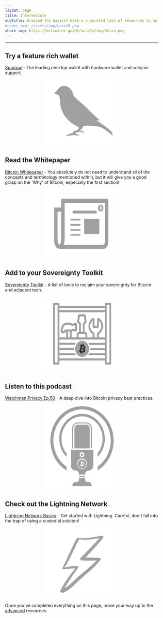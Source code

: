 ```yaml
---
layout: page
title: Intermediate
subtitle: Grasped the basics? Here's a curated list of resources to help you dig a little deeper
#cover-img: /assets/img/hero10.png
share-img: https://bitcoiner.guide/assets/img/share.png
---
```




***

## Try a feature rich wallet

[Sparrow](/sparrow) - The leading desktop wallet with hardware wallet and coinjoin support.

<p align="center">
<a href="/sparrow" title="Bitcoin Q&A">
  <img src="/assets/img/sparrowicon.png" class=responsive width="250" height="220" maxheight="220">
  </a>
</p>

## Read the Whitepaper

[Bitcoin Whitepaper](/bitcoin.pdf) - You absolutely do not need to understand all of the concepts and terminology mentioned within, but it will give you a good grasp on the 'Why' of Bitcoin, especially the first section!              

<p align="center">
  <a href="/bitcoin.pdf" title="Bitcoin Whitepaper">
    <img src="/assets/img/whitepaper.png" alt="Bitcoin Whitepaper" class=responsive width="250" height="230" maxheight="230" />
  </a>
</p>

## Add to your Sovereignty Toolkit

[Sovereignty Toolkit](/toolkit) - A list of tools to reclaim your sovereignty for Bitcoin and adjacent tech.

<p align="center">
<a href="/toolkit" title="Bitcoin Wallet Guide">
  <img src="/assets/img/toolkit.png" class=responsive width="270" height="250" maxheight="250">
  </a>
</p>


## Listen to this podcast

[Watchman Privacy Ep.58](https://watchmanprivacy.com/2023/03/22/58-bitcoin-privacy-returns-seth-for-privacy-bitcoinqna/) - A deep dive into Bitcoin privacy best practices.

<p align="center">
  <a href="https://watchmanprivacy.com/2023/03/22/58-bitcoin-privacy-returns-seth-for-privacy-bitcoinqna/" title="Watchman Privacy Podcast">
    <img src="/assets/img/podcast.png" alt="Watchman Privacy Podcast" class=responsive width="250" height="280" maxheight="280" />
  </a>
</p>

## Check out the Lightning Network

[Lightning Network Basics](/lightning) - Get started with Lightning. Careful, don't fall into the trap of using a custodial solution!             

<p align="center">
  <a href="/lightning" title="Bitcoin Whitepaper">
    <img src="/assets/img/lnbolt.png" alt="The Lightning Network" class=responsive width="250" height="230" maxheight="230" />
  </a>
</p>

Once you've completed everything on this page, move your way up to the [advanced](/advanced) resources.






  
               
                      

                       

          


